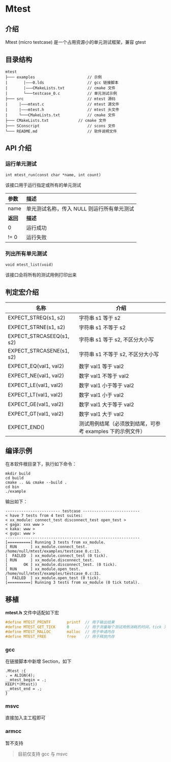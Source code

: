 # Mtest

## 介绍
Mtest (micro testcase) 是一个占用资源小的单元测试框架，兼容 gtest

## 目录结构

```
mtest
├─── examples                 		// 示例
|       |———0.lds             		// gcc 链接脚本
|       |———CMakeLists.txt    		// cmake 文件
|       └───testcase_0.c      		// 单元测试示例
├─── src                      		// mtest 源码
|     |———mtest.c             		// mtest 源文件
|     |———mtest.h             		// mtest 头文件
|     └───CMakeLists.txt      		// cmake 文件
├─── CMakeLists.txt		        // cmake 文件
├─── SConscript               		// scons 文件
└─── README.md                		// 软件说明文件
```

## API 介绍
### 运行单元测试
`int mtest_run(const char *name, int count)`

该接口用于运行指定或所有的单元测试

| 参数      | 描述                     |
| :-------- | :----------------------- |
| name |   单元测试名称，传入 NULL 则运行所有单元测试    |
| **返回**  | **描述**                 |
|    0   |  运行成功               |
| != 0    | 运行失败               |

### 列出所有单元测试
`void mtest_list(void)`

该接口会将所有的测试用例打印出来

## 判定宏介绍

| 名称             | 介绍 |
| ---------------- | ---- |
| EXPECT_STREQ(s1, s2) |  字符串 s1 等于 s2    |
| EXPECT_STRNE(s1, s2)     |    字符串 s1 不等于 s2  |
| EXPECT_STRCASEEQ(s1, s2)     |  字符串 s1 等于 s2, 不区分大小写    |
| EXPECT_STRCASENE(s1, s2) |  字符串 s1 不等于 s2, 不区分大小写    |
| EXPECT_EQ(val1, val2) |  数字 val1  等于  val2   |
| EXPECT_NE(val1, val2)        |  数字 val1  不等于  val2    |
| EXPECT_LE(val1, val2)        |  数字 val1  小于等于  val2    |
| EXPECT_LT(val1, val2)        |  数字 val1  小于  val2    |
| EXPECT_GE(val1, val2)        |  数字 val1  大于等于  val2    |
| EXPECT_GT(val1, val2)        |  数字 val1  大于  val2    |
| EXPECT_END()        |   测试用例结尾（必须放到结尾，可参考 examples 下的示例文件）   |

## 编译示例

在本软件根目录下，执行如下命令：
```
mkdir build
cd build
cmake .. && cmake --build .
cd bin
./example
```

输出如下：
```
------------------------ testcase -------------------------
< have 7 tests from 4 test suites:
< xx_module: connect_test disconnect_test open_test >
< gaga: xxx www >
< kaka: www >
< gugu: www >
-----------------------------------------------------------
[==========] Running 3 tests from xx_module.
[ RUN      ] xx_module.connect_test.
/home/null/mtest/examples/testcase_0.c:13.
[  FAILED  ] xx_module.connect_test (0 tick).
[ RUN      ] xx_module.disconnect_test.
[       OK ] xx_module.disconnect_test. (0 tick).
[ RUN      ] xx_module.open_test.
/home/null/mtest/examples/testcase_0.c:31.
[  FAILED  ] xx_module.open_test (0 tick).
[==========] Running 3 tests from xx_module (0 tick total).
```

## 移植

**mtest.h** 文件中适配如下宏

```c
#define MTEST_PRINTF       printf  // 用于输出结果
#define MTEST_GET_TICK     0       // 用于测量每个测试用例消耗的时间，tick 为单位
#define MTEST_MALLOC       malloc  // 用于申请内存
#define MTEST_FREE         free    // 用于释放内存
```

### gcc

在链接脚本中新增 Section，如下
```
.Mtest :{
. = ALIGN(4);
__mtest_begin = .;
KEEP(*(Mtest))
__mtest_end = .;
}
```
### msvc
直接加入主工程即可

### armcc
暂不支持


> 目前仅支持 gcc 与 msvc
